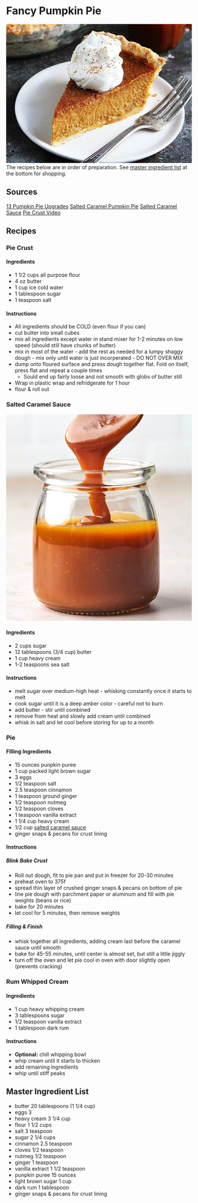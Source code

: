 # Fancy Pumpkin Pie
![Pumpkin Pie](pie.png)
The recipes below are in order of preparation. See [master ingredient list](#master-ingredient-list) at the bottom for shopping.

## Sources
[13 Pumpkin Pie Upgrades](https://www.realsimple.com/food-recipes/how-to-make-pumpkin-pie-better)
[Salted Caramel Pumpkin Pie](https://www.twopeasandtheirpod.com/salted-caramel-pumpkin-pie/)
[Salted Caramel Sauce](https://www.twopeasandtheirpod.com/salted-caramel-sauce/)
[Pie Crust Video](https://youtu.be/FC87gs1V-Gc)

## Recipes

### Pie Crust
#### Ingredients
- 1 1/2 cups all purpose flour
- 4 oz butter
- 1 cup ice cold water
- 1 tablespoon sugar
- 1 teaspoon salt

#### Instructions
- All ingredients should be COLD (even flour if you can)
- cut butter into small cubes
- mix all ingredients except water in stand mixer for 1-2 minutes on low speed (should still have chunks of butter)
- mix in most of the water - add the rest as needed for a lumpy shaggy dough - mix only until water is just incorperated - DO NOT OVER MIX
- dump onto floured surface and press dough together flat. Fold on itself, press flat and repeat a couple times
    - Sould end up fairly loose and not smooth with globs of butter still
- Wrap in plastic wrap and refridgerate for 1 hour
- flour & roll out

### Salted Caramel Sauce
![Salted Caramel Sauce](caramel_sauce.png)
#### Ingredients
- 2 cups sugar
- 12 tablespoons (3/4 cup) butter
- 1 cup heavy cream
- 1-2 teaspoons sea salt

#### Instructions
- melt sugar over medium-high heat - whisking constantly once it starts to melt
- cook sugar until it is a deep amber color - careful not to burn
- add butter - stir until combined
- remove from heat and slowly add cream until combined
- whisk in salt and let cool before storing for up to a month

### Pie
#### FIlling Ingredients
- 15 ounces punpkin puree
- 1 cup packed light brown sugar
- 3 eggs
- 1/2 teaspoon salt
- 2.5 teaspoon cinnamon
- 1 teaspoon ground ginger
- 1/2 teaspoon nutmeg
- 1/2 teaspoon cloves
- 1 teaspoon vanilla extract
- 1 1/4 cup heavy cream
- 1/2 cup [salted caramel sauce](#salted-caramel-sauce)
- ginger snaps & pecans for crust lining

#### Instructions
##### Blink Bake Crust
- Roll out dough, fit to pie pan and put in freezer for 20-30 minutes
- preheat oven to 375f
- spread thin layer of crushed ginger snaps & pecans on bottom of pie
- line pie dough with parchment paper or aluminum and fill with pie weights (beans or rice)
- bake for 20 minutes
- let cool for 5 minutes, then remove weights

##### Filling & Finish
- whisk together all ingredients, adding cream last before the caramel sauce until smooth
- bake for 45-55 minutes, until center is almost set, but still a little jiggly
- turn off the oven and let pie cool in oven with door slightly open (prevents cracking)

### Rum Whipped Cream
#### Ingredients
- 1 cup heavy whipping cream
- 3 tablespoons sugar
- 1/2 teaspoon vanilla extract
- 1 tablespoon dark rum

#### Instructions
- **Optional:** chill whipping bowl
- whip cream until it starts to thicken
- add remaining ingredients
- whip until stiff peaks

## Master Ingredient List
- butter 20 tablespoons (1 1/4 cup)
- eggs 3
- heavy cream 3 1/4 cup
- flour 1 1/2 cups
- salt 3 teaspoon
- sugar 2 1/4 cups
- cinnamon 2.5 teaspoon
- cloves 1/2 teaspoon
- nutmeg 1/2 teaspoon
- ginger 1 teaspoon
- vanilla extract 1 1/2 teaspoon
- punpkin puree 15 ounces
- light brown sugar 1 cup
- dark rum 1 tablespoon 
- ginger snaps & pecans for crust lining